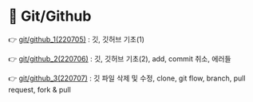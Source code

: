 # 📕 Git/Github

👉 [git/github_1(220705)](./7.5_%EC%88%98%EC%97%85%EC%A0%95%EB%A6%AC.md) : 깃, 깃허브 기초(1)

👉 [git/github_2(220706)](./7.6_%EC%88%98%EC%97%85%EC%A0%95%EB%A6%AC.md) : 깃, 깃허브 기초(2), add, commit 취소, 에러들

👉 [git/github_3(220707)](./220707_Git.md) : 깃 파일 삭제 및 수정, clone, git flow, branch, pull request, fork & pull
